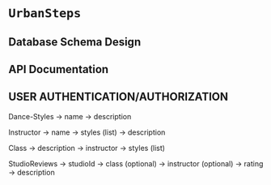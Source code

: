 # `UrbanSteps`

## Database Schema Design

## API Documentation

## USER AUTHENTICATION/AUTHORIZATION

Dance-Styles
-> name
-> description

Instructor
-> name
-> styles (list)
-> description

Class
-> description
-> instructor
-> styles (list)

StudioReviews
-> studioId
-> class (optional)
-> instructor (optional)
-> rating
-> description
